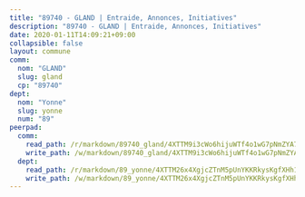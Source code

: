 ```yaml
---
title: "89740 - GLAND | Entraide, Annonces, Initiatives"
description: "89740 - GLAND | Entraide, Annonces, Initiatives"
date: 2020-01-11T14:09:21+09:00
collapsible: false
layout: commune
comm:
  nom: "GLAND"
  slug: gland
  cp: "89740"
dept:
  nom: "Yonne"
  slug: yonne
  num: "89"
peerpad:
  comm:
    read_path: /r/markdown/89740_gland/4XTTM9i3cWo6hijuWTf4o1wG7pNmZYA78YLCvtPyZMy56f7LT
    write_path: /w/markdown/89740_gland/4XTTM9i3cWo6hijuWTf4o1wG7pNmZYA78YLCvtPyZMy56f7LT-K3TgTcFZXAUHahFqwDTmT4B5z5RsVf4Bd3Rr5cxsH1PZCAVzkcDFYM7MM39qadxc3cLp54FCg2omCKQBB42typpR2UfsPvyQkpKxzEdXKN1dpvJgJUGuYvhytGK3mPb3kJDzm8nb
  dept:
    read_path: /r/markdown/89_yonne/4XTTM26x4XgjcZTnM5pUnYKKRkysKgfXHh1wiigoPHqn9LDKB
    write_path: /w/markdown/89_yonne/4XTTM26x4XgjcZTnM5pUnYKKRkysKgfXHh1wiigoPHqn9LDKB-K3TgU4xaMVqzoRnPJNyddApuMoWvJyHL35bzooauYvdhG3MLg3ikjpoueq9BDtqVP4hJBQxpPxix2gohzXyST9tZPnEkyXpDMdHiAFpx7EU6e8WgvFk7NPsBQepM8o13bG9dyqq7
---
```


